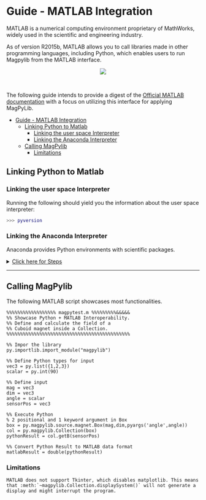 # Guide - MATLAB Integration

MATLAB is a numerical computing environment proprietary of MathWorks, widely
used in the scientific and engineering industry. 

As of version R2015b, MATLAB
allows you to call libraries made in other programming languages, including
Python, which enables users to run Magpylib from the MATLAB interface.

<div style="text-align:center;">
    <img src="https://www.mathworks.com/content/mathworks/www/en/products/matlab/matlab-and-python/jcr:content/mainParsys/columns_copy/2/image.adapt.full.high.svg/1535462691919.svg">
</div>

&nbsp;

The following guide intends to provide a digest of the [Official MATLAB
documentation](https://www.mathworks.com/help/matlab/call-python-libraries.html)
 with a focus on utilizing this interface for applying MagPyLib.


- [Guide - MATLAB Integration](#guide---matlab-integration)
  - [Linking Python to Matlab](#linking-python-to-matlab)
    - [Linking the user space Interpreter](#linking-the-user-space-interpreter)
    - [Linking the Anaconda Interpreter](#linking-the-anaconda-interpreter)
  - [Calling MagPylib](#calling-magpylib)
    - [Limitations](#limitations)

## Linking Python to Matlab
### Linking the user space Interpreter

Running the following should yield you the information about the user space interpreter:

```matlab
>>> pyversion
```

### Linking the Anaconda Interpreter

 Anaconda provides Python environments with scientific packages.

<details>

<a href=#linking-the-anaconda-interpreter><summary> Click here for Steps </summary></a>

To couple an Anaconda environment with Matlab, do the following in **Anaconda Navigator**:

````eval_rst

**1.** Select your environments tab

**2.** Create a new environment

|install1| 

**3.** Name your environment

**4.** Choose the Python version (3.5 and up)


|install2|

Keep note of the location as this will be necessary.

**5.** Start conda terminal and install magpylib into the environment.

|install3|

**6.** Find your environment location:

|install4|

.. |install1| image:: ../_static/images/matlab_guide/install1.png

.. |install2| image:: ../_static/images/matlab_guide/install2.png

.. |install3| image:: ../_static/images/matlab_guide/install3.png

.. |install4| image:: ../_static/images/matlab_guide/install4.png

**7.** Enter the following snippet **into your MATLAB console** with your environment's Python Interpreter location:

````

```matlab
>>> pyversion C:\Users\Gabriel\AppData\Local\Continuum\anaconda3\envs\magpy\python.exe
```
</details>

---

## Calling MagPylib

The following MATLAB script showcases most functionalities.

```
%%%%%%%%%%%%%%%%%% magpytest.m %%%%%%%%%&&&&&
%% Showcase Python + MATLAB Interoperability.    
%% Define and calculate the field of a 
%% Cuboid magnet inside a Collection.
%%%%%%%%%%%%%%%%%%%%%%%%%%%%%%%%%%%%%%%%%%%%%

%% Impor the library
py.importlib.import_module("magpylib")

%% Define Python types for input
vec3 = py.list({1,2,3})
scalar = py.int(90)

%% Define input
mag = vec3
dim = vec3
angle = scalar
sensorPos = vec3

%% Execute Python
% 2 positional and 1 keyword argument in Box
box = py.magpylib.source.magnet.Box(mag,dim,pyargs('angle',angle))
col = py.magpylib.Collection(box)
pythonResult = col.getB(sensorPos)

%% Convert Python Result to MATLAB data format
matlabResult = double(pythonResult) 
```
### Limitations

```eval_rst
MATLAB does not support Tkinter, which disables matplotlib. This means that :meth:`~magpylib.Collection.displaySystem()` will not generate a display and might interrupt the program.
```